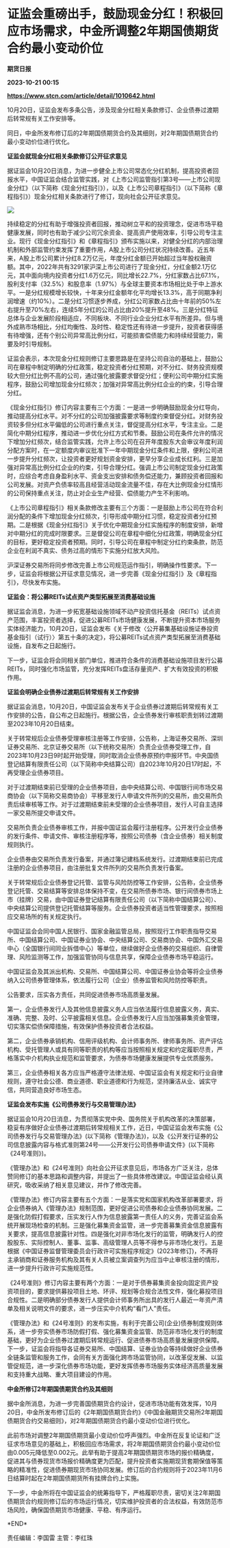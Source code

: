 # 证监会重磅出手，鼓励现金分红！积极回应市场需求，中金所调整2年期国债期货合约最小变动价位
**期货日报**

**2023-10-21 00:15**

**https://www.stcn.com/article/detail/1010642.html**

10月20日，证监会发布多条公告，涉及现金分红相关条款修订、企业债券过渡期后转常规有关工作安排等。

同日，中金所发布修订后的2年期国债期货合约及其细则，对2年期国债期货合约最小变动价位进行优化。

**证监会就现金分红相关条款修订公开征求意见**

据证监会10月20日消息，为进一步健全上市公司常态化分红机制，提高投资者回报水平，中国证监会结合监管实践，对《上市公司监管指引第3号——上市公司现金分红》（以下简称《现金分红指引》），以及《上市公司章程指引》（以下简称《章程指引》）现金分红相关条款进行了修订，现向社会公开征求意见。

![](https://stcn-main.oss-cn-shenzhen.aliyuncs.com/upload/wechat/20231021/20231021080444_6533159c8829a.png)

持续稳定的分红有助于增强投资者回报，推动树立平和的投资理念，促进市场平稳健康发展，同时也有助于减少公司冗余资金、提高资产使用效率，引导公司专注主业。现行《现金分红指引》和《章程指引》颁布实施以来，对健全分红的内部治理机制和外部监管约束发挥了重要作用，A股上市公司分红状况持续改善。近五年来，A股上市公司累计分红8.2万亿元，年度分红金额已开始超过当年股权融资额。其中，2022年共有3291家沪深上市公司进行了现金分红，分红金额2.1万亿元，其中面向境内投资者分红1.6万亿元，同比增长22.7%，分红家数占比67.1%，股利支付率（32.5%）和股息率（1.97%）与全球主要资本市场相比处于中上游水平。一是分红规模增长较快，十年来分红金额年化平均增长13.3%，高于同期净利润增速（约10%）。二是分红习惯逐步养成，分红公司家数占比由十年前的50%左右提升至70%左右，连续5年分红的公司占比由20%提升至48%。三是分红特征总体与企业发展阶段相适应，不同板块、不同行业企业分红水平有所差异。但与境外成熟市场相比，分红均衡性、及时性、稳定性还有待进一步提升，投资者获得感有待增强，还有个别公司异常高比例分红，可能损害偿债能力和持续经营能力，需要及时引导规制。

证监会表示，本次现金分红规则修订主要思路是在坚持公司自治的基础上，鼓励公司在章程中制定明确的分红政策，稳定投资者分红预期，对不分红、财务投资规模较大但分红比例不高的公司，通过强化披露要求督促分红；便利公司中期分红实施程序，鼓励公司增加现金分红频次；加强对异常高比例分红企业的约束，引导合理分红。

《现金分红指引》修订内容主要有三个方面：一是进一步明确鼓励现金分红导向，推动提高分红水平。对不分红的公司加强披露要求等制度约束督促分红。对财务投资较多但分红水平偏低的公司进行重点关注，督促提高分红水平，专注主业。二是简化中期分红程序，推动进一步优化分红方式和节奏。鼓励公司在条件允许的情况下增加分红频次，结合监管实践，允许上市公司在召开年度股东大会审议年度利润分配方案时，在一定额度内审议批准下一年中期现金分红条件和上限，便利公司进一步提升分红频次，让投资者更好规划资金安排，更早分享企业成长红利。三是加强对异常高比例分红企业的约束，引导合理分红。强调上市公司制定现金分红政策时，应综合考虑自身盈利水平、资金支出安排和债务偿还能力，兼顾投资者回报和公司发展。对资产负债率较高且经营活动现金流量不佳，存在大比例现金分红情形的公司保持重点关注，防止对企业生产经营、偿债能力产生不利影响。

《上市公司章程指引》相关条款修改主要有三个方面：一是鼓励上市公司在符合利润分配的条件下增加现金分红频次，引导形成中期分红习惯，稳定投资者分红预期。二是根据《现金分红指引》关于优化中期现金分红实施程序的制度安排，新增对中期分红的完成时限要求。三是督促公司在章程中细化分红政策，明确现金分红的目标，更好稳定投资者预期。同时，引导公司在章程中制定分红约束条款，防范企业在利润不真实、债务过高的情形下实施分红放大风险。

沪深证券交易所将同步修改完善上市公司规范运作指引，明确操作性要求。下一步，证监会将根据公开征求意见情况，进一步完善《现金分红指引》及《章程指引》，尽快发布实施。

**证监会：将公募REITs试点资产类型拓展至消费基础设施**

据证监会消息，为进一步拓宽基础设施领域不动产投资信托基金（REITs）试点资产范围，丰富投资者选择，促进公募REITs市场健康发展，不断提升资本市场服务实体经济能力，10月20日，证监会发布《关于修改〈公开募集基础设施证券投资基金指引（试行）〉第五十条的决定》，将公募REITs试点资产类型拓展至消费基础设施，自发布之日起施行。

下一步，证监会将会同相关部门单位，推进符合条件的消费基础设施项目发行公募REITs，同时强化市场监管，充分发挥REITs盘活存量资产、扩大有效投资的积极作用。

**证监会明确企业债券过渡期后转常规有关工作安排**

据证监会消息，10月20日，中国证监会发布关于企业债券过渡期后转常规有关工作安排的公告，自公布之日起施行。根据公告，企业债券发行审核职责划转过渡期至2023年10月20日结束。

关于转常规后企业债券受理审核注册等工作安排，公告称，上海证券交易所、深圳证券交易所、北京证券交易所（以下统称交易所）负责企业债券受理工作，自2023年10月23日9时起开始受理，同时取消企业债券原预约申报环节。中央国债登记结算有限责任公司（以下简称中央结算公司）自2023年10月20日17时起，不再受理企业债券项目。

对于过渡期结束前已受理的企业债券项目，由中央结算公司、中国银行间市场交易商协会（以下简称交易商协会）平移至发行人申请文件所列的交易所，由交易所负责后续审核等工作。对于过渡期结束前未受理的企业债券项目，发行人可自主选择一家交易所提交申请文件。

交易所负责企业债券审核工作，并报中国证监会履行注册程序。公开发行企业债券的发行条件、申请文件、审核注册程序等，按照公司债券（含企业债券）相关制度规则执行。

企业债券由交易所负责发行备案，并通过簿记建档系统发行。过渡期结束前已完成注册的企业债券项目，由注册批复文件所列的交易所负责发行备案。

关于转常规后企业债券登记托管、监管与风险防控等工作安排，公告称，企业债券登记托管、交易结算等安排总体保持不变，在交易所债券市场、银行间债券市场上市（挂牌）交易，由中国证券登记结算有限责任公司（以下简称中国结算公司）、中央结算公司提供登记托管结算等服务。企业债券投资者适当性管理要求，按照相应交易场所的有关规定执行。

中国证监会会同中国人民银行、国家金融监管总局，按照现行工作职责指导交易所、中国结算公司、中国证券业协会、中央结算公司、交易商协会、中国外汇交易中心（全国银行间同业拆借中心）等单位，继续做好企业债券的交易组织、自律管理、风险监测等工作，加强监管协同与信息共享，保障企业债券市场平稳运行。

中国证监会及其派出机构、交易所、中国结算公司、中国证券业协会等将企业债券纳入公司债券管理体系，依法履行公司（企业）债券监管和风险防控等职责。

公告要求，压实各方责任，共同促进债券市场高质量发展。

第一，企业债券发行人及其他信息披露义务人应当依法履行信息披露义务，真实、准确、完整、及时、公平披露相关信息。企业债券发行人应当加强募集资金管理，切实落实偿债保障措施，有效保护债券投资者合法权益。

第二，企业债券承销机构、信用评级机构、会计师事务所、律师事务所、资产评估机构、受托管理人或具有同等职责的机构等应当按照相关规定和约定履职尽责，严格落实中介机构执业规范和监管要求，为债券市场健康发展提供专业优质服务。

第三，企业债券相关各方应当严格遵守法律法规、中国证监会有关规定和行业自律规则，遵守社会公德、商业道德、职业道德和行为规范，坚持廉洁从业、诚实守信，共同营造良好市场生态。

**证监会发布实施《公司债券发行与交易管理办法》**

据证监会10月20日消息，为贯彻落实党中央、国务院关于机构改革的决策部署，稳妥有序做好企业债券过渡期后转常规相关工作，近日，中国证监会发布实施《公司债券发行与交易管理办法》(以下简称《管理办法》)，以及《公开发行证券的公司信息披露内容与格式准则第24号——公开发行公司债券申请文件》(以下简称《24号准则》)。

《管理办法》和《24号准则》向社会公开征求意见后，市场各方广泛关注，总体赞同修订的基本思路和调整内容，并提出了一些具体修改建议。中国证监会经认真研究，吸收采纳了相关意见建议，并作了修改完善。

《管理办法》修订内容主要有五个方面：一是落实党和国家机构改革部署要求，将企业债券纳入《管理办法》规制范围，更好促进公司债券和企业债券协同发展。二是强化防假打假要求，压实发行人作为信息披露第一责任人的义务，完善证监会系统开展现场检查的机制。三是强化募集资金监管，进一步完善募集资金信息披露有关要求，提高信息披露针对性。四是强化对非市场化发行的监管，明确发行人的控股股东、实际控制人、董事、监事、高级管理人员等不得参与非市场化发行。五是根据《中国证券监督管理委员会行政许可实施程序规定》(2023年修订)，不再将主承销商和证券服务机构及其有关人员被立案调查列为应当中止审核注册的情形，进一步提升行政许可实施规范性。

《24号准则》修订内容主要有两个方面：一是对于债券募集资金投向固定资产投资项目的，要求提供募投项目土地、环评、规划等合规合法性文件，强化募投项目合规性。二是明确部分债券发行人提供会计师事务所出具的发行人最近一年资产清单及相关说明文件的要求，进一步压实中介机构“看门人”责任。

《管理办法》和《24号准则》的发布实施，有利于完善公司(企业)债券制度规则体系，进一步夯实债券市场防假打假、强化募集资金监管、防范非市场化发行的制度基础，更好为企业债券过渡期后转常规运行、促进债券市场高质量发展提供保障。下一步，证监会将指导各证券交易所、中国结算、证券业协会等持续做好企业债券全链条监管和服务工作，会同有关方面强化跨市场监管协同，以改革促发展、以监管促规范，进一步深化债券市场功能，更好发挥债券市场服务实体经济高质量发展和支持重大战略、重大项目建设的作用。

**中金所修订2年期国债期货合约及其细则**

据中金所消息，为进一步完善国债期货合约设计，促进市场功能有效发挥，10月20日，中金所发布修订后的《2年期国债期货合约》《中国金融期货交易所2年期国债期货合约交易细则》，对2年期国债期货合约最小变动价位进行优化。

此前市场对调整2年期国债期货最小变动价位呼声强烈。中金所在反复论证和广泛征求市场意见的基础上，积极回应市场需求，将2年期国债期货合约最小变动价位由0.005元降低至0.002元。此举有助于提高2年期国债期货市场的报价精确度，促进其与债券现货市场报价精确度更为匹配，提升投资者实施期现货套期保值等策略的精准性，促进债券期现货市场协同发展。修订后的合约规则将于2023年11月6日结算时起在2年期国债期货所有挂牌合约上实施。

下一步，中金所将在中国证监会的统筹指导下，严格履职尽责，密切关注2年期国债期货合约规则修订后的市场运行情况，切实维护投资者的合法权益，有效防范市场风险，确保国债期货市场健康、平稳、有序运行。

\*END\*

责任编辑：李国雷 主管：李红珠
